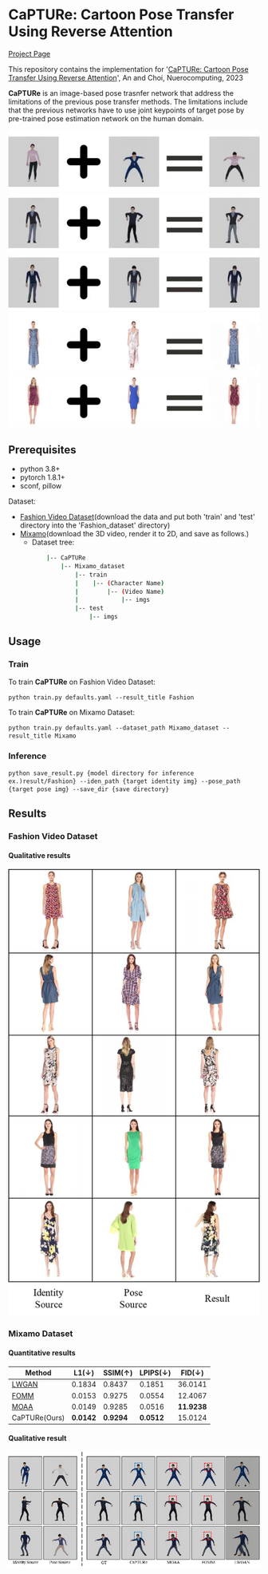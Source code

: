 # CaPTURe: Cartoon Pose Transfer Using Reverse Attention

[Project Page](https://anchang8.github.io/CaPTURe_Demo/)

This repository contains the implementation for '[CaPTURe: Cartoon Pose Transfer Using Reverse Attention](https://www.sciencedirect.com/science/article/abs/pii/S0925231223007427?via%3Dihub)', An and Choi, Nuerocomputing, 2023

**CaPTURe** is an image-based pose trasnfer network that address the limitations of the previous pose transfer methods. The limitations include that the previous networks have to use joint keypoints of target pose by pre-trained pose estimation network on the human domain.

![](./src/CaPTURE_Demo1.gif)
![](./src/CaPTURE_Demo2.gif)
![](./src/CaPTURE_Demo3.gif)
![](./src/CaPTURE_Demo4.gif)
![](./src/CaPTURE_Demo5.gif)

## Prerequisites
- python 3.8+
- pytorch 1.8.1+
- sconf, pillow

Dataset: 
- [Fashion Video Dataset](https://vision.cs.ubc.ca/datasets/fashion/)(download the data and put both 'train' and 'test' directory into the 'Fashion_dataset' directory)
- [Mixamo](https://www.mixamo.com/#/)(download the 3D video, render it to 2D, and save as follows.)
    - Dataset tree:
        ```bash
            |-- CaPTURe
                |-- Mixamo_dataset
                    |-- train
                    |    |-- (Character Name)
                    |        |-- (Video Name)
                    |            |-- imgs
                    |-- test
                        |-- imgs
        ```

## Usage
### Train
To train **CaPTURe** on Fashion Video Dataset:
```
python train.py defaults.yaml --result_title Fashion
``` 

To train **CaPTURe** on Mixamo Dataset:
```
python train.py defaults.yaml --dataset_path Mixamo_dataset --result_title Mixamo
``` 
### Inference
```
python save_result.py {model directory for inference ex.)result/Fashion} --iden_path {target identity img} --pose_path {target pose img} --save_dir {save directory}
```

## Results
### Fashion Video Dataset
#### Qualitative results
![](./src/Fashion_qualitative_comparison.png)
### Mixamo Dataset
#### Quantitative results
| Method | L1(↓) | SSIM(↑) | LPIPS(↓) | FID(↓) |
| - | - | - | - | - |
| [LWGAN](https://arxiv.org/abs/1909.12224) | 0.1834 | 0.8437 | 0.1851 | 36.0141 |
| [FOMM](https://papers.nips.cc/paper_files/paper/2019/hash/31c0b36aef265d9221af80872ceb62f9-Abstract.html) | 0.0153 | 0.9275 | 0.0554 | 12.4067 |
| [MOAA](https://arxiv.org/abs/2104.11280) | 0.0149 | 0.9285 | 0.0516 | **11.9238** |
| CaPTURe(Ours) | **0.0142** | **0.9294** | **0.0512** | 15.0124 |
#### Qualitative result
![](./src/Mixamo_qualitative_comparison.png)
